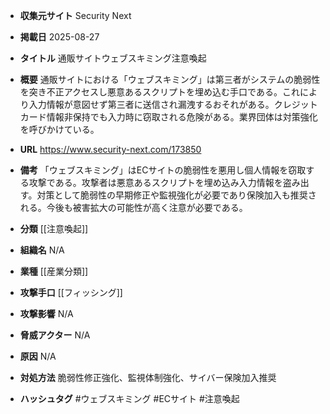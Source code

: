 - **収集元サイト**
Security Next

- **掲載日**
2025-08-27

- **タイトル**
通販サイトウェブスキミング注意喚起

- **概要**
通販サイトにおける「ウェブスキミング」は第三者がシステムの脆弱性を突き不正アクセスし悪意あるスクリプトを埋め込む手口である。これにより入力情報が意図せず第三者に送信され漏洩するおそれがある。クレジットカード情報非保持でも入力時に窃取される危険がある。業界団体は対策強化を呼びかけている。

- **URL**
https://www.security-next.com/173850

- **備考**
「ウェブスキミング」はECサイトの脆弱性を悪用し個人情報を窃取する攻撃である。攻撃者は悪意あるスクリプトを埋め込み入力情報を盗み出す。対策として脆弱性の早期修正や監視強化が必要であり保険加入も推奨される。今後も被害拡大の可能性が高く注意が必要である。

- **分類**
[[注意喚起]]

- **組織名**
N/A

- **業種**
[[産業分類]]

- **攻撃手口**
[[フィッシング]]

- **攻撃影響**
N/A

- **脅威アクター**
N/A

- **原因**
N/A

- **対処方法**
脆弱性修正強化、監視体制強化、サイバー保険加入推奨

- **ハッシュタグ**
#ウェブスキミング #ECサイト #注意喚起
